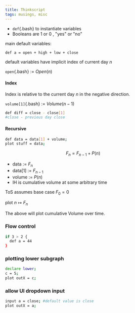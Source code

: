 ```yaml
---
title: Thinkscript
tags: musings, misc
---
```


* `def`{.bash} to instantiate variables
* Booleans are 1 or 0 , "yes" or "no" 


main default variables:

```bash
def a = open + high + low + close 
```
default variables have implicit index of current day $n$  

`open`{.bash} := $Open(n)$


#### Index

Index is relative to the current day $n$ in the negative direction.    
  
`volume[1]`{.bash} := $Volume(n-1)$

```bash
def diff = close - close[1]
#close - previous day close
```

#### Recursive

```bash
def data = data[1] + volume;
plot stuff = data;
```

$$ F_n = F_{n-1} + P(n) $$

* data := $F_n$
* data[1] := $F_{n-1}$
* volume := $P(n)$
* IH is cumulative volume at some arbitrary time

ToS assumes base case $F_0=0$

plot $n \mapsto F_n$  

The above will plot cumulative Volume over time. 

### Flow control

```bash
if 3 > 2 {
  def a = 44 
}
```

### plotting lower subgraph

```bash
declare lower;
c = 5;
plot outX = c;
```

### allow UI dropdown input

```bash
input a = close; #default value is close
plot outX = a;
```